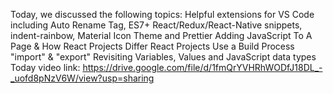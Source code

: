 Today, we discussed the following topics:
Helpful extensions for VS Code including Auto Rename Tag, ES7+ React/Redux/React-Native snippets, indent-rainbow, Material Icon Theme and Prettier
Adding JavaScript To A Page & How React Projects Differ
React Projects Use a Build Process
"import" & "export"
Revisiting Variables, Values and JavaScript data types
Today video link: https://drive.google.com/file/d/1fmQrYVHRhWODfJ18DL_-_uofd8pNzV6W/view?usp=sharing
